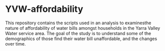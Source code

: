 # YVW-affordability

This repository contains the scripts used in an analysis to examinesthe nature of affordability of water bills amongst households in the Yarra Valley Water service area. The goal of the study is to understand some of the demographics of those find their water bill unaffordable, and the changes over time. 
